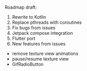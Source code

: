 Roadmap draft:
1. Rewrite to Kotlin
2. Replace pthreads with coroutines
3. Fix bugs from issues
4. Jetpack compose integration
5. Flutter port
6. New features from issues
- remove texture view animations
- pause/resume texture view
- GifRadioButton

